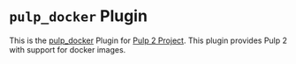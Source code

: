 ``pulp_docker`` Plugin
======================

This is the [pulp_docker](https://docs.pulpproject.org/plugins/pulp_docker/index.html)  Plugin for [Pulp 2 Project](https://docs.pulpproject.org/).
This plugin provides Pulp 2 with support for docker images.
